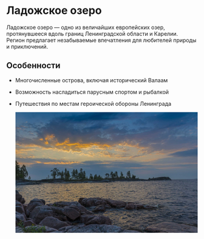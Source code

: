 # Ладожское озеро 

Ладожское озеро — одно из величайших европейских озер, протянувшееся вдоль границ Ленинградской области и Карелии. Регион предлагает незабываемые впечатления для любителей природы и приключений.

## Особенности

* Многочисленные острова, включая исторический Валаам

* Возможность насладиться парусным спортом и рыбалкой

* Путешествия по местам героической обороны Ленинграда

  ![Ладога](ladoga.jpeg)